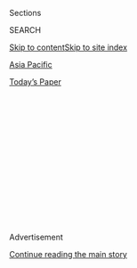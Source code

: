 <div id="app">

<div>

<div>

<div>

<div class="NYTAppHideMasthead css-1q2w90k e1suatyy0">

<div class="section css-ui9rw0 e1suatyy2">

<div class="css-eph4ug er09x8g0">

<div class="css-6n7j50">

</div>

<span class="css-1dv1kvn">Sections</span>

<div class="css-10488qs">

<span class="css-1dv1kvn">SEARCH</span>

</div>

[Skip to content](#site-content)[Skip to site index](#site-index)

</div>

<div id="masthead-section-label" class="css-1wr3we4 eaxe0e00">

[Asia
Pacific](https://www.nytimes3xbfgragh.onion/section/world/asia)

</div>

<div class="css-10698na e1huz5gh0">

</div>

</div>

<div id="masthead-bar-one" class="section hasLinks css-15hmgas e1csuq9d3">

<div class="css-uqyvli e1csuq9d0">

</div>

<div class="css-1uqjmks e1csuq9d1">

</div>

<div class="css-9e9ivx">

[](https://myaccount.nytimes3xbfgragh.onion/auth/login?response_type=cookie&client_id=vi)

</div>

<div class="css-1bvtpon e1csuq9d2">

[Today’s
Paper](https://www.nytimes3xbfgragh.onion/section/todayspaper)

</div>

</div>

</div>

</div>

<div data-aria-hidden="false">

<div id="site-content" data-role="main">

<div>

<div class="css-1aor85t" style="opacity:0.000000001;z-index:-1;visibility:hidden">

<div class="css-1hqnpie">

<div class="css-epjblv">

<span class="css-17xtcya">[Asia
Pacific](/section/world/asia)</span><span class="css-x15j1o">|</span><span class="css-fwqvlz">Skepticism
and Support in South Korea as Ban Ki-moon Weighs Presidential
Bid</span>

</div>

<div class="css-k008qs">

<div class="css-1iwv8en">

<span class="css-18z7m18"></span>

<div>

</div>

</div>

<span class="css-1n6z4y">https://nyti.ms/2ksaEOG</span>

<div class="css-1705lsu">

<div class="css-4xjgmj">

<div class="css-4skfbu" data-role="toolbar" data-aria-label="Social Media Share buttons, Save button, and Comments Panel with current comment count" data-testid="share-tools">

  - 
  - 
  - 
  - 
    
    <div class="css-6n7j50">
    
    </div>

  - 

</div>

</div>

</div>

</div>

</div>

</div>

<div class="css-13pd83m">

</div>

<div id="top-wrapper" class="css-1sy8kpn">

<div id="top-slug" class="css-l9onyx">

Advertisement

</div>

[Continue reading the main
story](#after-top)

<div class="ad top-wrapper" style="text-align:center;height:100%;display:block;min-height:250px">

<div id="top" class="place-ad" data-position="top" data-size-key="top">

</div>

</div>

<div id="after-top">

</div>

</div>

<div id="sponsor-wrapper" class="css-1hyfx7x">

<div id="sponsor-slug" class="css-19vbshk">

Supported by

</div>

[Continue reading the main
story](#after-sponsor)

<div id="sponsor" class="ad sponsor-wrapper" style="text-align:center;height:100%;display:block">

</div>

<div id="after-sponsor">

</div>

</div>

<div class="css-1vkm6nb ehdk2mb0">

# Skepticism and Support in South Korea as Ban Ki-moon Weighs Presidential Bid

</div>

<div class="css-79elbk" data-testid="photoviewer-wrapper">

<div class="css-z3e15g" data-testid="photoviewer-wrapper-hidden">

</div>

<div class="css-1a48zt4 ehw59r15" data-testid="photoviewer-children">

![<span class="css-16f3y1r e13ogyst0" data-aria-hidden="true">Ban
Ki-moon, the former United Nations secretary general, upon his arrival
at the Seoul Railway Station in South Korea this
month.</span><span class="css-cnj6d5 e1z0qqy90" itemprop="copyrightHolder"><span class="css-1ly73wi e1tej78p0">Credit...</span><span><span>Ahn
Young Joon/Associated
Press</span></span></span>](https://static01.graylady3jvrrxbe.onion/images/2017/01/24/world/24BAN-1/24BAN-1-articleInline.jpg?quality=75&auto=webp&disable=upscale)

</div>

</div>

<div class="css-xt80pu e12qa4dv0">

<div class="css-18e8msd">

<div class="css-vp77d3 epjyd6m0">

<div class="css-1baulvz">

By [<span class="css-1baulvz last-byline" itemprop="name">Choe
Sang-Hun</span>](http://www.nytimes3xbfgragh.onion/by/choe-sang-hun)

</div>

</div>

  - Jan. 25,
    2017

  - 
    
    <div class="css-4xjgmj">
    
    <div class="css-d8bdto" data-role="toolbar" data-aria-label="Social Media Share buttons, Save button, and Comments Panel with current comment count" data-testid="share-tools">
    
      - 
      - 
      - 
      - 
        
        <div class="css-6n7j50">
        
        </div>
    
      - 
    
    </div>
    
    </div>

</div>

</div>

<div class="section meteredContent css-1r7ky0e" name="articleBody" itemprop="articleBody">

<div class="css-1fanzo5 StoryBodyCompanionColumn">

<div class="css-53u6y8">

HAENGCHI VILLAGE, South Korea — Each day hundreds of visitors, many with
young children, make a pilgrimage to Haengchi Village, where Ban Ki-moon
was born 72 years ago. They wander through a replica of Mr. Ban’s old
thatched-roof house. They learn about his personal journey to the United
Nations, where he was secretary general for 10 years.

Despite criticism of his tenure there, Mr. Ban is seen as a role model
by vast numbers of South Koreans. School textbooks, for example,
celebrate him as a “man who made South Korea proud.” And many South
Koreans want Mr. Ban to be their next president, succeeding Park
Geun-hye, whom the National Assembly voted to impeach last month on
corruption charges.

When Mr. Ban arrived home on Jan. 12, crowds of well-wishers turned out
at the airport, waving flags and shouting, “Ban Ki-moon, please save
this country\!”

Yet there is also deep skepticism about his potential presidential bid,
especially among the nation’s progressives. They say he is trying to be
part of the establishment yet against it at the same time — a “Mr.
Half-Half,” in the words of critics. (The word “ban” in Korean means
“half.”)

</div>

</div>

<div class="css-1fanzo5 StoryBodyCompanionColumn">

<div class="css-53u6y8">

Mr. Ban calls himself “a child of the United Nations,” part of a
generation of South Koreans who remembered United Nations handouts in
the destitute years after the 1950-53 Korean War, as well as
American-led United Nations Forces who fought in the war. Many of his
contemporaries view the United States as South Korea’s savior and
protector.

“I am ready to give my all to uniting the divided country and making
South Korea a first-rate nation,” Mr. Ban said. “As United Nations
secretary general, I have seen why some nations prosper and why some
fail.”

</div>

</div>

<div class="css-79elbk" data-testid="photoviewer-wrapper">

<div class="css-z3e15g" data-testid="photoviewer-wrapper-hidden">

</div>

<div class="css-1a48zt4 ehw59r15" data-testid="photoviewer-children">

![<span class="css-16f3y1r e13ogyst0" data-aria-hidden="true">The United
Nations Ban Ki-moon Memorial Square in Eumseong, the seat of the county
where Mr. Ban was
born.</span><span class="css-cnj6d5 e1z0qqy90" itemprop="copyrightHolder"><span class="css-1ly73wi e1tej78p0">Credit...</span><span>Jean
Chung for The New York
Times</span></span>](https://static01.graylady3jvrrxbe.onion/images/2017/01/24/world/24BAN-2/24BAN-2-articleInline.jpg?quality=75&auto=webp&disable=upscale)

</div>

</div>

<div class="css-1fanzo5 StoryBodyCompanionColumn">

<div class="css-53u6y8">

His advocates say he is a seasoned, pro-American diplomat who can best
deal with both North Korea’s advancing nuclear weapons program and
President Trump, who has raised questions about Washington’s trade and
defense commitments to its allies.

One of the first things Mr. Ban did after his homecoming was support the
deployment of an [American missile defense
system](https://www.nytimes3xbfgragh.onion/2016/07/08/world/asia/south-korea-and-us-agree-to-deploy-missile-defense-system.html)
that has angered North Korea and China.

</div>

</div>

<div class="css-1fanzo5 StoryBodyCompanionColumn">

<div class="css-53u6y8">

Critics say his place in the establishment makes him unsuitable as a
figure who can restore trust in government. They believe the political
class has been disgraced by Ms. Park’s corruption scandal and yet is
also desperate for a candidate it can support in an election that could
take place as early as this spring. The Constitutional Court is
[expected to
rule](https://www.nytimes3xbfgragh.onion/2016/12/22/world/asia/south-korea-president-park-impeachment.html)in
the coming weeks whether Ms. Park should be formally unseated.

As Mr. Ban crisscrossed the country after his return, paying homage to
the dead at national cemeteries and shaking hands with street vendors,
his detractors trailed him, holding signs that called him “an
opportunist,” or worse.

“He has spent his entire life on the sunny side,” said Moon Jae-in, an
opposition leader who comes in ahead of Mr. Ban in surveys on
presidential hopefuls. “He is not the kind who shares the people’s
desperate desire for change.”

Lee Hae-chan, who served as South Korea’s prime minister when Mr. Ban
was its foreign minister from 2004 to 2006, called Mr. Ban “a diplomat
who looks twice but does not leap.”

Mr. Ban won his United Nations job 10 years ago with the support of Roh
Moo-hyun, then the president, a progressive who handpicked him as a
candidate. Critics called Mr. Ban a turncoat when he later appeared to
align himself closely with conservatives, including Ms. Park. His
popularity rating as a presidential contender has plummeted in the wake
of Ms. Park’s
scandal.

</div>

</div>

<div class="css-79elbk" data-testid="photoviewer-wrapper">

<div class="css-z3e15g" data-testid="photoviewer-wrapper-hidden">

</div>

<div class="css-1a48zt4 ehw59r15" data-testid="photoviewer-children">

<div class="css-1xdhyk6 erfvjey0">

<span class="css-1ly73wi e1tej78p0">Image</span>

<div class="css-zjzyr8">

<div data-testid="lazyimage-container" style="height:258.4561403508772px">

</div>

</div>

</div>

<span class="css-16f3y1r e13ogyst0" data-aria-hidden="true">A statue of
Mr. Ban near the home where he once lived in the city of
Chungju.</span><span class="css-cnj6d5 e1z0qqy90" itemprop="copyrightHolder"><span class="css-1ly73wi e1tej78p0">Credit...</span><span>Jean
Chung for The New York Times</span></span>

</div>

</div>

<div class="css-1fanzo5 StoryBodyCompanionColumn">

<div class="css-53u6y8">

Since he has returned home, Mr. Ban has defined himself as a
“progressive conservative” who can mend an ideologically fractured
country. But some local news media suspect him of fence-sitting while he
tries to find an ally among the existing political parties or to woo
enough lawmakers away to form his own. They also call him a “slippery
eel,” accusing him of being notoriously vague on tough questions, a
trait that has sometimes served him well as a diplomat but now is under
harsher scrutiny as he considers a presidential bid.

</div>

</div>

<div class="css-1fanzo5 StoryBodyCompanionColumn">

<div class="css-53u6y8">

As United Nations secretary general, he praised the deeply unpopular
agreement Ms. Park struck with Japan to end a dispute over “comfort
women,” or Korean sex slaves for Japan’s World War II army. But as a
presidential hopeful, he began raising questions about the deal, saying
that an agreement that failed to satisfy the surviving victims was not
enough.

With his popularity ratings stuck behind Mr. Moon’s, the usually
mild-mannered Mr. Ban began bridling at criticism. When journalists
recently dogged him with hard questions and then wrote articles that
accused him of being double-faced over the comfort women issue,
he[called them names](http://tv.naver.com/v/1388672). (He later
apologized.)

He has also called himself a Mr. Clean, responding to the outcry over
Ms. Park’s scandal. But to people weary of recurring corruption scandals
among political leaders and their families, Mr. Ban’s claim has already
lost some of its luster; this month, the [United States
indicted](https://www.justice.gov/usao-sdny/pr/four-individuals-charged-foreign-bribery-and-fraud-scheme-involving-potential-800)
his nephew, who is a New York real estate broker, and his younger
brother in South Korea on charges of attempting to pay bribes to
facilitate a Korean company’s sale of a 72-story commercial building in
Vietnam. Mr. Ban denies involvement.

Yet here in his home province of Chungcheong, pride in Mr. Ban is
compared to a personality cult by his critics. Streets, marathons and
English-speaking contests are named after him. Songs are written about
him, including one that calls him “Korea’s favorite son who embraced
five oceans and six continents.”

In Eumseong, the seat of the county that includes this village, a park
displays a circle of bronze busts of Mr. Ban and other former United
Nations secretaries general.

And this hamlet, which has only a dozen households, is a veritable Ban
Ki-moon theme park.

A monument erected by the local Ban clan calls him a “sacred peak of the
world” whose “warm smile dissipated international conflicts.” Visitors
stroll around the “Ban Ki-moon Peace Land,” a small park with a granite
monument in the shape of the United Nations headquarters surrounded by
flags of member
states.

</div>

</div>

<div class="css-79elbk" data-testid="photoviewer-wrapper">

<div class="css-z3e15g" data-testid="photoviewer-wrapper-hidden">

</div>

<div class="css-1a48zt4 ehw59r15" data-testid="photoviewer-children">

<div class="css-1xdhyk6 erfvjey0">

<span class="css-1ly73wi e1tej78p0">Image</span>

<div class="css-zjzyr8">

<div data-testid="lazyimage-container" style="height:258.4561403508772px">

</div>

</div>

</div>

<span class="css-16f3y1r e13ogyst0" data-aria-hidden="true">At Haengchi
Village, a replica of Mr. Ban’s birthplace was built on the site of the
original.</span><span class="css-cnj6d5 e1z0qqy90" itemprop="copyrightHolder"><span class="css-1ly73wi e1tej78p0">Credit...</span><span>Jean
Chung for The New York Times</span></span>

</div>

</div>

<div class="css-1fanzo5 StoryBodyCompanionColumn">

<div class="css-53u6y8">

In the “Ban Ki-moon Memorial Hall,” biographical sketches and video
clippings tell how Mr. Ban, with his quiet tenacity and “warm charisma,”
overcame his humble origin and became the “president of the world.”

</div>

</div>

<div class="css-1fanzo5 StoryBodyCompanionColumn">

<div class="css-53u6y8">

“If I sleep now, I may dream, but if I study now, my dream will come
true,” goes one of the 19 Ban Ki-moon sayings in a museum handout.

Older villagers remember the young Mr. Ban walking on a dirt road with
his eyes fixated on an English textbook. (His English skills gave him
his first big break: As a teenager in 1962, he excelled at an
English-language contest, winning a Red Cross-sponsored trip to the
White House, where he met President John F. Kennedy and resolved to
become a diplomat.)

A roadside motel here added more rooms because so many newlyweds
believed that if their firstborns were conceived with the blessing of
the energy of the mountains surrounding the village, they would grow up
to be luminaries like Mr. Ban.

“I brought my children here so they can learn from Secretary General
Ban’s life that there is no easy way in life but that if you try hard,
your dream comes true,” said Lee Dae-won, 42, who recently visited here
with his daughter and son.

Kim Young-gu, 65, a motorcycle-shop owner who recently visited Mr. Ban’s
birthplace, said Mr. Ban’s “vast experiences and self-control” will make
him a great president, enabling him to avoid the kind of mistakes that
led to Ms. Park’s scandal.

“It’s an honor to have him in our country,” he said.

But another visitor, Kim Ki-tae, also a Ban fan, feared that Mr. Ban
might not survive the thrust and parry of domestic politics.

“I wonder why he risks ruining his image by entering domestic politics,”
he said. “It’s a mud pit, and he could end up losing all.”

</div>

</div>

</div>

<div>

</div>

<div>

</div>

<div>

</div>

<div>

<div id="bottom-wrapper" class="css-1ede5it">

<div id="bottom-slug" class="css-l9onyx">

Advertisement

</div>

[Continue reading the main
story](#after-bottom)

<div id="bottom" class="ad bottom-wrapper" style="text-align:center;height:100%;display:block;min-height:90px">

</div>

<div id="after-bottom">

</div>

</div>

</div>

</div>

</div>

## Site Index

<div>

</div>

## Site Information Navigation

  - [© <span>2020</span> <span>The New York Times
    Company</span>](https://help.nytimes3xbfgragh.onion/hc/en-us/articles/115014792127-Copyright-notice)

<!-- end list -->

  - [NYTCo](https://www.nytco.com/)
  - [Contact
    Us](https://help.nytimes3xbfgragh.onion/hc/en-us/articles/115015385887-Contact-Us)
  - [Work with us](https://www.nytco.com/careers/)
  - [Advertise](https://nytmediakit.com/)
  - [T Brand Studio](http://www.tbrandstudio.com/)
  - [Your Ad
    Choices](https://www.nytimes3xbfgragh.onion/privacy/cookie-policy#how-do-i-manage-trackers)
  - [Privacy](https://www.nytimes3xbfgragh.onion/privacy)
  - [Terms of
    Service](https://help.nytimes3xbfgragh.onion/hc/en-us/articles/115014893428-Terms-of-service)
  - [Terms of
    Sale](https://help.nytimes3xbfgragh.onion/hc/en-us/articles/115014893968-Terms-of-sale)
  - [Site
    Map](https://spiderbites.nytimes3xbfgragh.onion)
  - [Help](https://help.nytimes3xbfgragh.onion/hc/en-us)
  - [Subscriptions](https://www.nytimes3xbfgragh.onion/subscription?campaignId=37WXW)

</div>

</div>

</div>

</div>
